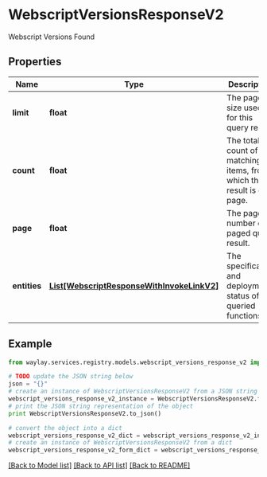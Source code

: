 # WebscriptVersionsResponseV2

Webscript Versions Found

## Properties

Name | Type | Description | Notes
------------ | ------------- | ------------- | -------------
**limit** | **float** | The page size used for this query result. | [optional] 
**count** | **float** | The total count of matching items, from which this result is one page. | 
**page** | **float** | The page number of a paged query result. | [optional] 
**entities** | [**List[WebscriptResponseWithInvokeLinkV2]**](WebscriptResponseWithInvokeLinkV2.md) | The specification and deployment status of the queried functions | 

## Example

```python
from waylay.services.registry.models.webscript_versions_response_v2 import WebscriptVersionsResponseV2

# TODO update the JSON string below
json = "{}"
# create an instance of WebscriptVersionsResponseV2 from a JSON string
webscript_versions_response_v2_instance = WebscriptVersionsResponseV2.from_json(json)
# print the JSON string representation of the object
print WebscriptVersionsResponseV2.to_json()

# convert the object into a dict
webscript_versions_response_v2_dict = webscript_versions_response_v2_instance.to_dict()
# create an instance of WebscriptVersionsResponseV2 from a dict
webscript_versions_response_v2_form_dict = webscript_versions_response_v2.from_dict(webscript_versions_response_v2_dict)
```
[[Back to Model list]](../README.md#documentation-for-models) [[Back to API list]](../README.md#documentation-for-api-endpoints) [[Back to README]](../README.md)


